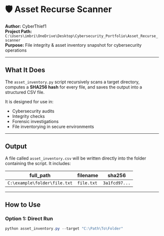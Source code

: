 # 🛡 Asset Recurse Scanner

**Author:** CyberThief1  
**Project Path:** `C:\Users\imbri\OneDrive\Desktop\Cybersecurity_Portfolio\Asset_Recurse_scanner`  
**Purpose:** File integrity & asset inventory snapshot for cybersecurity operations

---

##  What It Does

The `asset_inventory.py` script recursively scans a target directory, computes a **SHA256 hash** for every file, and saves the output into a structured CSV file.

It is designed for use in:

- Cybersecurity audits
- Integrity checks
- Forensic investigations
- File inventorying in secure environments

---

##  Output

A file called `asset_inventory.csv` will be written directly into the folder containing the script. It includes:

| full_path                           | filename              | sha256                                |
|------------------------------------|------------------------|----------------------------------------|
| `C:\example\folder\file.txt`       | `file.txt`             | `3a1fcd97...`                           |

---

##  How to Use

###  Option 1: Direct Run

```powershell
python asset_inventory.py --target "C:\Path\To\Folder"


